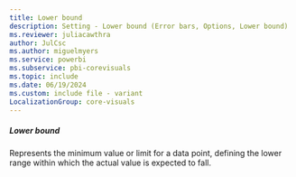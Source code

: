 ```yaml
---
title: Lower bound
description: Setting - Lower bound (Error bars, Options, Lower bound)
ms.reviewer: juliacawthra
author: JulCsc
ms.author: miguelmyers
ms.service: powerbi
ms.subservice: pbi-corevisuals
ms.topic: include
ms.date: 06/19/2024
ms.custom: include file - variant
LocalizationGroup: core-visuals
---
```

##### Lower bound

Represents the minimum value or limit for a data point, defining the lower range within which the actual value is expected to fall.
